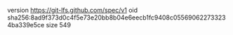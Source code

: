 version https://git-lfs.github.com/spec/v1
oid sha256:8ad9f373d0c4f5e73e20bb8b04e6eecb1fc9408c055690622733234ba339e5ce
size 549
